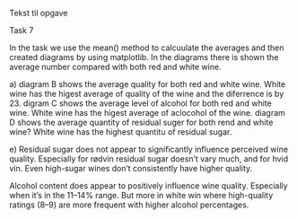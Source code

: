 Tekst til opgave

Task 7 

In the task we use the mean() method to calcuulate the averages and then created diagrams by using matplotlib.
In the diagrams there is shown the average number compared with both red and white wine.

a)
diagram B shows the average quality for both red and white wine. White wine has the higest average of quality of the wine and the diferrence is by 23.
digram C shows the average level of alcohol for both red and white wine. White wine has the higest average of aclocohol of the wine.
diagram D shows the average quantity of residual suger for both rend and white wine? White wine has the highest quantitu of residual sugar.

e)
Residual sugar does not appear to significantly influence perceived wine quality.
Especially for rødvin residual sugar doesn’t vary much, and for hvid vin. 
Even high-sugar wines don’t consistently have higher quality.

Alcohol content does appear to positively influence wine quality.
Especially when it’s in the 11–14% range.
But more in white win where high-quality ratings (8–9) are more frequent with higher alcohol percentages.

